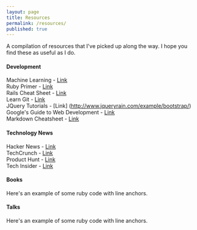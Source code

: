 ```yaml
---
layout: page
title: Resources
permalink: /resources/
published: true
---
```




A compilation of resources that I've picked up along the way. I hope you find these as useful as I do.

#### Development

Machine Learning - [Link](http://www.r2d3.us/visual-intro-to-machine-learning-part-1/)<br>
Ruby Primer - [Link](https://www.railstutorial.org/book/frontmatter)<br>
Rails Cheat Sheet - [Link](https://github.com/PragTob/rails-beginner-cheatsheet)<br>
Learn Git - [Link](https://www.atlassian.com/git/tutorials/)<br>
JQuery Tutorials - [Link] (http://www.jqueryrain.com/example/bootstrap/)<br>
Google's Guide to Web Development - [Link](https://www.google.com/about/careers/students/guide-to-technical-development.html)<br>
Markdown Cheatsheet - [Link](https://github.com/adam-p/markdown-here/wiki/Markdown-Cheatsheet#headers)

#### Technology News

Hacker News - [Link](https://news.ycombinator.com)<br>
TechCrunch - [Link](http://http://techcrunch.com/)<br>
Product Hunt - [Link](http://www.producthunt.com/)<br>
Tech Insider - [Link](http://www.techinsider.io/)

#### Books

Here's an example of some ruby code with line anchors.

#### Talks

Here's an example of some ruby code with line anchors.
